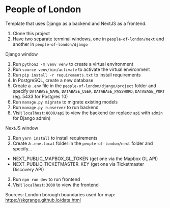 # People of London

Template that uses Django as a backend and NextJS as a frontend.

1. Clone this project
2. Have two separate terminal windows, one in `people-of-london/next` and another in `people-of-london/django`

Django window

1. Run `python3 -m venv venv` to create a virtual environment
2. Run `source venv/bin/activate` to activate the virtual environment
3. Run `pip install -r requirements.txt` to install requirements
4. In PostgreSQL, create a new database
5. Create a `.env` file in the `people-of-london/django/project` folder and specify `DATABASE_NAME`, `DATABASE_USER`, `DATABASE_PASSWORD`, `DATABASE_PORT` (eg. 5433 for Postgres 10)
6. Run `manage.py migrate` to migrate existing models
7. Run `manage.py runserver` to run backend
8. Visit `localhost:8000/api` to view the backend (or replace `api` with `admin` for Django admin)

NextJS window

1. Run `yarn install` to install requirements
2. Create a `.env.local` folder in the `people-of-london/next` folder and specify...

- NEXT_PUBLIC_MAPBOX_GL_TOKEN (get one via the Mapbox GL API)
- NEXT_PUBLIC_TICKETMASTER_KEY (get one via Ticketmaster Discovery API)

3. Run `npm run dev` to run frontend
4. Visit `localhost:3000` to view the frontend

Sources:
London borough boundaries used for map: https://skgrange.github.io/data.html
